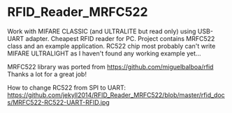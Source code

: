 # RFID_Reader_MRFC522
Work with MIFARE CLASSIC (and ULTRALITE but read only) using USB-UART adapter. Cheapest RFID reader for PC.
Project contains MRFC522 class and an example application.
RC522 chip most probably can't write MIFARE ULTRALIGHT as I haven't found any working example yet...

MRFC522 library was ported from
https://github.com/miguelbalboa/rfid
Thanks a lot for a great job!

How to change RC522 from SPI to UART:
https://github.com/jekyll2014/RFID_Reader_MRFC522/blob/master/rfid_docs/MRFC522-RC522-UART-RFID.jpg
